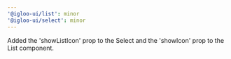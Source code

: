 ```yaml
---
'@igloo-ui/list': minor
'@igloo-ui/select': minor
---
```


Added the 'showListIcon' prop to the Select and the 'showIcon' prop to the List component.
